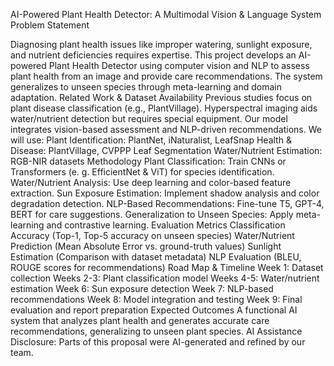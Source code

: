 AI-Powered Plant Health Detector: A Multimodal Vision & Language System
Problem Statement

Diagnosing plant health issues like improper watering, sunlight exposure, and nutrient deficiencies requires expertise. This project develops an AI-powered Plant Health Detector using computer vision and NLP to assess plant health from an image and provide care recommendations. The system generalizes to unseen species through meta-learning and domain adaptation.
Related Work & Dataset Availability
Previous studies focus on plant disease classification (e.g., PlantVillage). Hyperspectral imaging aids water/nutrient detection but requires special equipment. Our model integrates vision-based assessment and NLP-driven recommendations. We will use:
Plant Identification: PlantNet, iNaturalist, LeafSnap
Health & Disease: PlantVillage, CVPPP Leaf Segmentation
Water/Nutrient Estimation: RGB-NIR datasets
Methodology
Plant Classification: Train CNNs or Transformers (e. g. EfficientNet & ViT) for species identification.
Water/Nutrient Analysis: Use deep learning and color-based feature extraction.
Sun Exposure Estimation: Implement shadow analysis and color degradation detection.
NLP-Based Recommendations: Fine-tune T5, GPT-4, BERT for care suggestions.
Generalization to Unseen Species: Apply meta-learning and contrastive learning.
Evaluation Metrics
Classification Accuracy (Top-1, Top-5 accuracy on unseen species)
Water/Nutrient Prediction (Mean Absolute Error vs. ground-truth values)
Sunlight Estimation (Comparison with dataset metadata)
NLP Evaluation (BLEU, ROUGE scores for recommendations)
Road Map & Timeline
Week 1: Dataset collection
Weeks 2-3: Plant classification model
Weeks 4-5: Water/nutrient estimation
Week 6: Sun exposure detection
Week 7: NLP-based recommendations
Week 8: Model integration and testing
Week 9: Final evaluation and report preparation
Expected Outcomes
A functional AI system that analyzes plant health and generates accurate care recommendations, generalizing to unseen plant species.
AI Assistance Disclosure: Parts of this proposal were AI-generated and refined by our team.
